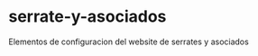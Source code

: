 serrate-y-asociados
===================

Elementos de configuracion del website de serrates y asociados
